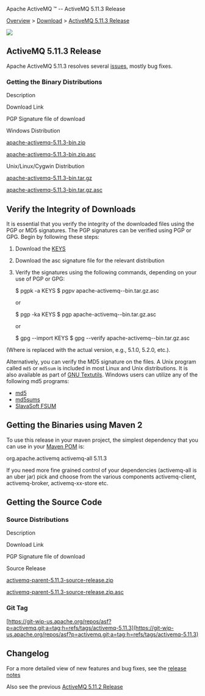 Apache ActiveMQ ™ -- ActiveMQ 5.11.3 Release 

[Overview](overview.html) > [Download](download.html) > [ActiveMQ 5.11.3 Release](activemq-5113-release.html)


![](http://activemq.apache.org/activemq-500-release.data/activemq-5.x-box-reflection.png)

ActiveMQ 5.11.3 Release
-----------------------

Apache ActiveMQ 5.11.3 resolves several [issues](https://issues.apache.org/jira/secure/ReleaseNote.jspa?projectId=12311210&version=12329669), mostly bug fixes.

### Getting the Binary Distributions

Description

Download Link

PGP Signature file of download

Windows Distribution

[apache-activemq-5.11.3-bin.zip](https://archive.apache.org/dist/activemq/5.11.3/apache-activemq-5.11.3-bin.zip)

[apache-activemq-5.11.3-bin.zip.asc](https://archive.apache.org/dist/activemq/5.11.3/apache-activemq-5.11.3-bin.zip.asc)

Unix/Linux/Cygwin Distribution

[apache-activemq-5.11.3-bin.tar.gz](https://archive.apache.org/dist/activemq/5.11.3/apache-activemq-5.11.3-bin.tar.gz)

[apache-activemq-5.11.3-bin.tar.gz.asc](https://archive.apache.org/dist/activemq/5.11.3/apache-activemq-5.11.3-bin.tar.gz.asc)

Verify the Integrity of Downloads
---------------------------------

It is essential that you verify the integrity of the downloaded files using the PGP or MD5 signatures. The PGP signatures can be verified using PGP or GPG. Begin by following these steps:

1.  Download the [KEYS](http://www.apache.org/dist/activemq/KEYS)
2.  Download the asc signature file for the relevant distribution
3.  Verify the signatures using the following commands, depending on your use of PGP or GPG:
    
    $ pgpk -a KEYS
    $ pgpv apache-activemq-<version>-bin.tar.gz.asc
    
    or
    
    $ pgp -ka KEYS
    $ pgp apache-activemq-<version>-bin.tar.gz.asc
    
    or
    
    $ gpg --import KEYS
    $ gpg --verify apache-activemq-<version>-bin.tar.gz.asc
    

(Where <version> is replaced with the actual version, e.g., 5.1.0, 5.2.0, etc.).

Alternatively, you can verify the MD5 signature on the files. A Unix program called `md5` or `md5sum` is included in most Linux and Unix distributions. It is also available as part of [GNU Textutils](http://www.gnu.org/software/textutils/textutils.html). Windows users can utilize any of the following md5 programs:

*   [md5](http://www.fourmilab.ch/md5/)
*   [md5sums](http://www.pc-tools.net/win32/md5sums/)
*   [SlavaSoft FSUM](http://www.slavasoft.com/fsum/)

Getting the Binaries using Maven 2
----------------------------------

To use this release in your maven project, the simplest dependency that you can use in your [Maven POM](http://maven.apache.org/guides/introduction/introduction-to-the-pom.html) is:

<dependency>
  <groupId>org.apache.activemq</groupId>
  <artifactId>activemq-all</artifactId>
  <version>5.11.3</version>
</dependency>

If you need more fine grained control of your dependencies (activemq-all is an uber jar) pick and choose from the various components activemq-client, activemq-broker, activemq-xx-store etc.

Getting the Source Code
-----------------------

### Source Distributions

Description

Download Link

PGP Signature file of download

Source Release

[activemq-parent-5.11.3-source-release.zip](http://www.apache.org/dyn/closer.cgi?path=/activemq/5.11.3/activemq-parent-5.11.3-source-release.zip)

[activemq-parent-5.11.3-source-release.zip.asc](https://www.apache.org/dist/activemq/5.11.3/activemq-parent-5.11.3-source-release.zip.asc)

### Git Tag

[https://git-wip-us.apache.org/repos/asf?p=activemq.git;a=tag;h=refs/tags/activemq-5.11.3](https://git-wip-us.apache.org/repos/asf?p=activemq.git;a=tag;h=refs/tags/activemq-5.11.3)

Changelog
---------

For a more detailed view of new features and bug fixes, see the [release notes](https://issues.apache.org/jira/secure/ReleaseNote.jspa?projectId=12311210&version=12333254)

Also see the previous [ActiveMQ 5.11.2 Release](activemq-5112-release.html)

